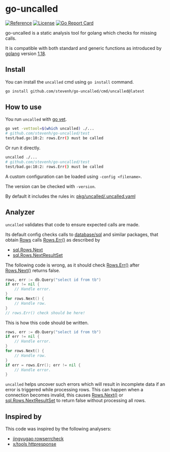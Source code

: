 # go-uncalled

[![Reference](https://pkg.go.dev/badge/github.com/stevenh/go-uncalled.svg)](https://pkg.go.dev/github.com/stevenh/go-uncalled) [![License](https://img.shields.io/badge/License-BSD_2--Clause-blue.svg)](https://opensource.org/licenses/BSD-2-Clause) [![Go Report Card](https://goreportcard.com/badge/github.com/stevenh/go-uncalled)](https://goreportcard.com/report/github.com/stevenh/go-uncalled)

go-uncalled is a static analysis tool for golang which checks for missing calls.

It is compatible with both standard and generic functions as introduced by [golang](https://go.dev/) version [1.18](https://go.dev/doc/go1.18).

## Install

You can install the `uncalled` cmd using `go install` command.

```bash
go install github.com/stevenh/go-uncalled/cmd/uncalled@latest
```

## How to use

You run `uncalled` with [go vet](https://pkg.go.dev/cmd/vet).

```bash
go vet -vettool=$(which uncalled) ./...
# github.com/stevenh/go-uncalled/test
test/bad.go:10:2: rows.Err() must be called
```

Or run it directly.

```bash
uncalled ./...
# github.com/stevenh/go-uncalled/test
test/bad.go:10:2: rows.Err() must be called
```

A custom configuration can be loaded using `-config <filename>`.

The version can be checked with `-version`.

By default it includes the rules in:
[pkg/uncalled/.uncalled.yaml](pkg/uncalled/.uncalled.yaml)

## Analyzer

`uncalled` validates that code to ensure expected calls are made.

Its default config checks calls to [database/sql](https://pkg.go.dev/database/sql) and similar packages, that obtain [Rows](https://pkg.go.dev/database/sql#Rows) calls [Rows.Err()](https://pkg.go.dev/database/sql#Rows.Err) as described by

- [sql.Rows.Next](https://pkg.go.dev/database/sql#Rows.Next)
- [sql.Rows.NextResultSet](https://pkg.go.dev/database/sql#Rows.NextResultSet)

The following code is wrong, as it should check [Rows.Err()](https://pkg.go.dev/database/sql#Rows.Err) after [Rows.Next()](https://pkg.go.dev/database/sql#Rows.Next) returns false.

```go
rows, err := db.Query("select id from tb")
if err != nil {
    // Handle error.
}
for rows.Next() {
    // Handle row.
}
// rows.Err() check should be here!
```

This is how this code should be written.

```go
rows, err := db.Query("select id from tb")
if err != nil {
    // Handle error.
}
for rows.Next() {
    // Handle row.
}
if err = rows.Err(); err != nil {
    // Handle error.
}
```

`uncalled` helps uncover such errors which will result in incomplete data if an error is triggered while processing rows.
This can happen when a connection becomes invalid, this causes [Rows.Next()](https://pkg.go.dev/database/sql#Rows.Next) or [sql.Rows.NextResultSet](https://pkg.go.dev/database/sql#Rows.NextResultSet) to return false without processing all rows.

## Inspired by

This code was inspired by the following analysers:

- [jingyugao rowserrcheck](https://github.com/jingyugao/rowserrcheck)
- [x/tools httpresponse](https://pkg.go.dev/golang.org/x/tools/go/analysis/passes/httpresponse)
